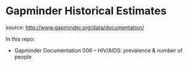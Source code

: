 # Gapminder Historical Estimates

source: http://www.gapminder.org/data/documentation/

In this repo:

* Gapminder Documentation 006 – HIV/AIDS: prevalence & number of people
